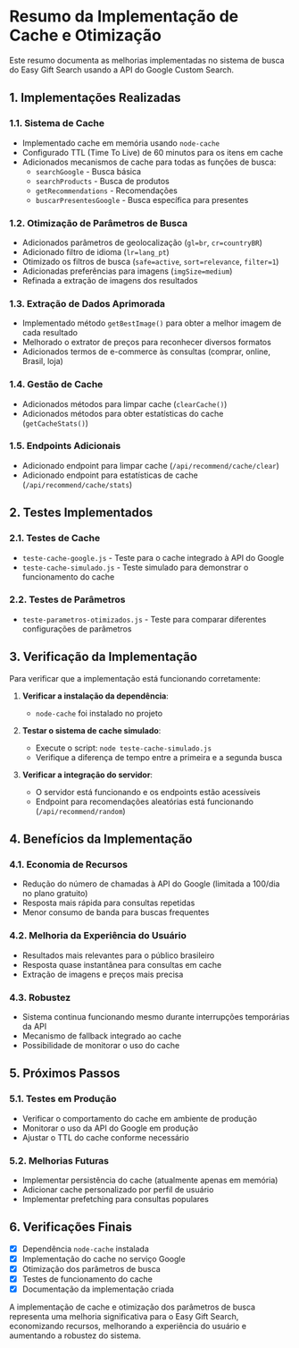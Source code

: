 # Resumo da Implementação de Cache e Otimização

Este resumo documenta as melhorias implementadas no sistema de busca do Easy Gift Search usando a API do Google Custom Search.

## 1. Implementações Realizadas

### 1.1. Sistema de Cache
- Implementado cache em memória usando `node-cache`
- Configurado TTL (Time To Live) de 60 minutos para os itens em cache
- Adicionados mecanismos de cache para todas as funções de busca:
  - `searchGoogle` - Busca básica
  - `searchProducts` - Busca de produtos
  - `getRecommendations` - Recomendações
  - `buscarPresentesGoogle` - Busca específica para presentes

### 1.2. Otimização de Parâmetros de Busca
- Adicionados parâmetros de geolocalização (`gl=br`, `cr=countryBR`)
- Adicionado filtro de idioma (`lr=lang_pt`)
- Otimizado os filtros de busca (`safe=active`, `sort=relevance`, `filter=1`)
- Adicionadas preferências para imagens (`imgSize=medium`)
- Refinada a extração de imagens dos resultados

### 1.3. Extração de Dados Aprimorada
- Implementado método `getBestImage()` para obter a melhor imagem de cada resultado
- Melhorado o extrator de preços para reconhecer diversos formatos
- Adicionados termos de e-commerce às consultas (comprar, online, Brasil, loja)

### 1.4. Gestão de Cache
- Adicionados métodos para limpar cache (`clearCache()`)
- Adicionados métodos para obter estatísticas do cache (`getCacheStats()`)

### 1.5. Endpoints Adicionais
- Adicionado endpoint para limpar cache (`/api/recommend/cache/clear`)
- Adicionado endpoint para estatísticas de cache (`/api/recommend/cache/stats`)

## 2. Testes Implementados

### 2.1. Testes de Cache
- `teste-cache-google.js` - Teste para o cache integrado à API do Google
- `teste-cache-simulado.js` - Teste simulado para demonstrar o funcionamento do cache

### 2.2. Testes de Parâmetros
- `teste-parametros-otimizados.js` - Teste para comparar diferentes configurações de parâmetros

## 3. Verificação da Implementação

Para verificar que a implementação está funcionando corretamente:

1. **Verificar a instalação da dependência**:
   - `node-cache` foi instalado no projeto

2. **Testar o sistema de cache simulado**:
   - Execute o script: `node teste-cache-simulado.js`
   - Verifique a diferença de tempo entre a primeira e a segunda busca

3. **Verificar a integração do servidor**:
   - O servidor está funcionando e os endpoints estão acessíveis
   - Endpoint para recomendações aleatórias está funcionando (`/api/recommend/random`)

## 4. Benefícios da Implementação

### 4.1. Economia de Recursos
- Redução do número de chamadas à API do Google (limitada a 100/dia no plano gratuito)
- Resposta mais rápida para consultas repetidas
- Menor consumo de banda para buscas frequentes

### 4.2. Melhoria da Experiência do Usuário
- Resultados mais relevantes para o público brasileiro
- Resposta quase instantânea para consultas em cache
- Extração de imagens e preços mais precisa

### 4.3. Robustez
- Sistema continua funcionando mesmo durante interrupções temporárias da API
- Mecanismo de fallback integrado ao cache
- Possibilidade de monitorar o uso do cache

## 5. Próximos Passos

### 5.1. Testes em Produção
- Verificar o comportamento do cache em ambiente de produção
- Monitorar o uso da API do Google em produção
- Ajustar o TTL do cache conforme necessário

### 5.2. Melhorias Futuras
- Implementar persistência do cache (atualmente apenas em memória)
- Adicionar cache personalizado por perfil de usuário
- Implementar prefetching para consultas populares

## 6. Verificações Finais

- [x] Dependência `node-cache` instalada
- [x] Implementação do cache no serviço Google
- [x] Otimização dos parâmetros de busca
- [x] Testes de funcionamento do cache
- [x] Documentação da implementação criada

A implementação de cache e otimização dos parâmetros de busca representa uma melhoria significativa para o Easy Gift Search, economizando recursos, melhorando a experiência do usuário e aumentando a robustez do sistema.

